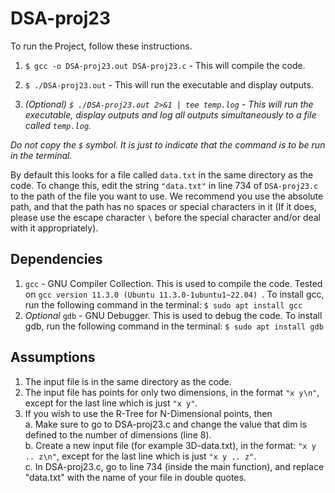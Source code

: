 # DSA-proj23

To run the Project, follow these instructions.

1. ```$ gcc -o DSA-proj23.out DSA-proj23.c```  - This will compile the code.

2. ```$ ./DSA-proj23.out``` - This will run the executable and display outputs.

3. _(Optional) ```$ ./DSA-proj23.out 2>&1 | tee temp.log``` - This will run the executable, display outputs and log all outputs simultaneously to a file called ```temp.log```._

_Do not copy the ```$``` symbol. It is just to indicate that the command is to be run in the terminal._

By default this looks for a file called ```data.txt``` in the same directory as the code. To change this, edit the string ```"data.txt"``` in line 734 of ```DSA-proj23.c``` to the path of the file you want to use. We recommend you use the absolute path, and that the path has no spaces or special characters in it (If it does, please use the escape character ```\``` before the special character and/or deal with it appropriately).

## Dependencies
1. ```gcc``` - GNU Compiler Collection. This is used to compile the code. Tested on ```gcc version 11.3.0 (Ubuntu 11.3.0-1ubuntu1~22.04) ```.
To install gcc, run the following command in the terminal:
```$ sudo apt install gcc```
2. _Optional_ ```gdb``` - GNU Debugger. This is used to debug the code. To install gdb, run the following command in the terminal:
```$ sudo apt install gdb```

## Assumptions

1. The input file is in the same directory as the code.
2. The input file has points for only two dimensions, in the format ```"x y\n"```, except for the last line which is just ```"x y"```.
3. If you wish to use the R-Tree for N-Dimensional points, then\
    a. Make sure to go to DSA-proj23.c and change the value that dim is defined to the number of dimensions (line 8).\
    b. Create a new input file (for example 3D-data.txt), in the format:  ```"x y .. z\n"```, except for the last line which is just ```"x y .. z"```.\
    c. In DSA-proj23.c, go to line 734 (inside the main function), and replace "data.txt" with the name of your file in double quotes.